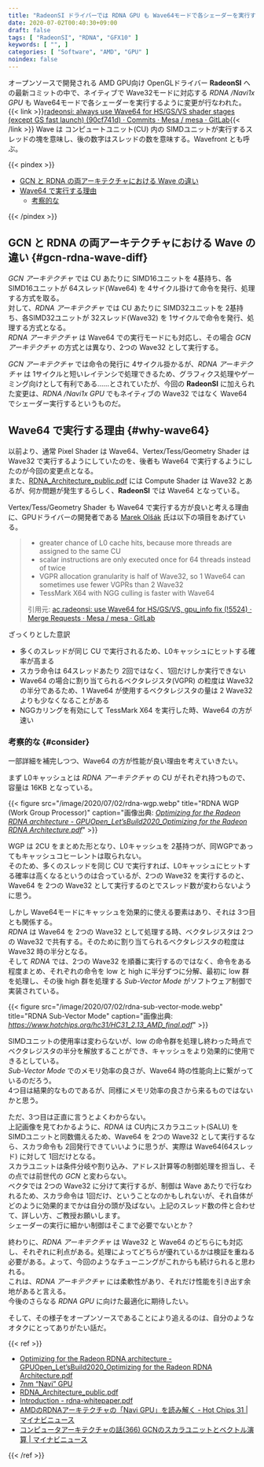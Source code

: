 ```yaml
---
title: "RadeonSI ドライバーでは RDNA GPU も Wave64モードで各シェーダーを実行するように"
date: 2020-07-02T00:40:30+09:00
draft: false
tags: [ "RadeonSI", "RDNA", "GFX10" ]
keywords: [ "", ]
categories: [ "Software", "AMD", "GPU" ]
noindex: false
---
```


オープンソースで開発される AMD GPU向け OpenGLドライバー **RadeonSI** への最新コミットの中で、ネイティブで Wave32モードに対応する *RDNA /Navi1x GPU* も Wave64モードで各シェーダーを実行するように変更が行なわれた。  
{{< link >}}[radeonsi: always use Wave64 for HS/GS/VS shader stages (except GS fast launch) (90cf741d) · Commits · Mesa / mesa · GitLab](https://gitlab.freedesktop.org/mesa/mesa/-/commit/90cf741d316d231bdc8a67dce8ef1c84a80eeec8){{< /link >}}
Wave は コンピュートユニット(CU) 内の SIMDユニットが実行するスレッドの塊を意味し、後の数字はスレッドの数を意味する。Wavefront とも呼ぶ。  

{{< pindex >}}

 * [GCN と RDNA の両アーキテクチャにおける Wave の違い](#gcn-rdna-wave-diff)
 * [Wave64 で実行する理由](#why-wave64)
   * [考察的な](#consider)

{{< /pindex >}}

## GCN と RDNA の両アーキテクチャにおける Wave の違い {#gcn-rdna-wave-diff}
*GCN アーキテクチャ* では CU あたりに SIMD16ユニットを 4基持ち、各SIMD16ユニットが 64スレッド(Wave64) を 4サイクル掛けて命令を発行、処理する方式を取る。  
対して、*RDNA アーキテクチャ* では CU あたりに SIMD32ユニットを 2基持ち、各SIMD32ユニットが 32スレッド(Wave32) を 1サイクルで命令を発行、処理する方式となる。  
*RDNA アーキテクチャ* は Wave64 での実行モードにも対応し、その場合 *GCN アーキテクチャ* の方式とは異なり、2つの Wave32 として実行する。  

*GCN アーキテクチャ* では命令の発行に 4サイクル掛かるが、*RDNA アーキテクチャ* は 1サイクルと短いレイテンシで処理できるため、グラフィクス処理やゲーミング向けとして有利である……とされていたが、今回の **RadeonSI** に加えられた変更は、*RDNA /Navi1x GPU* でもネイティブの Wave32 ではなく Wave64 でシェーダー実行するというものだ。  

## Wave64 で実行する理由 {#why-wave64}

以前より、通常 Pixel Shader は Wave64、Vertex/Tess/Geometry Shader は Wave32 で実行するようにしていたのを、後者も Wave64 で実行するようにしたのが今回の変更点となる。  
また、[RDNA_Architecture_public.pdf](https://gpuopen.com/wp-content/uploads/2019/08/RDNA_Architecture_public.pdf) には Compute Shader は Wave32 とあるが、何か問題が発生するらしく、**RadeonSI** では Wave64 となっている。  

Vertex/Tess/Geometry Shader も Wave64 で実行する方が良いと考える理由に、GPUドライバーの開発者である [Marek Olšák](https://gitlab.freedesktop.org/mareko) 氏は以下の項目をあげている。  

 > * greater chance of L0 cache hits, because more threads are assigned to the same CU  
 > * scalar instructions are only executed once for 64 threads instead of twice  
 > * VGPR allocation granularity is half of Wave32, so 1 Wave64 can sometimes use fewer VGPRs than 2 Wave32  
 > * TessMark X64 with NGG culling is faster with Wave64  
 >
 > 引用元: [ac,radeonsi: use Wave64 for HS/GS/VS, gpu_info fix (!5524) · Merge Requests · Mesa / mesa · GitLab](https://gitlab.freedesktop.org/mesa/mesa/-/merge_requests/5524)

ざっくりとした意訳

 * 多くのスレッドが同じ CU で実行されるため、L0キャッシュにヒットする確率が高まる
 * スカラ命令は 64スレッドあたり 2回ではなく、1回だけしか実行できない
 * Wave64 の場合に割り当てられるベクタレジスタ(VGPR) の粒度は Wave32 の半分であるため、1 Wave64 が使用するベクタレジスタの量は 2 Wave32 よりも少なくなることがある
 * NGGカリングを有効にして TessMark X64 を実行した時、Wave64 の方が速い

### 考察的な {#consider}
一部詳細を補完しつつ、Wave64 の方が性能が良い理由を考えていきたい。  

まず L0キャッシュとは *RDNA アーキテクチャ* の CU がそれぞれ持つもので、容量は 16KB となっている。  

{{< figure src="/image/2020/07/02/rdna-wgp.webp" title="RDNA WGP (Work Group Processor)" caption="画像出典: <cite>[Optimizing for the Radeon RDNA architecture - GPUOpen_Let’sBuild2020_Optimizing for the Radeon RDNA Architecture.pdf](http://gpuopen.com/wp-content/uploads/slides/GPUOpen_Let%E2%80%99sBuild2020_Optimizing%20for%20the%20Radeon%20RDNA%20Architecture.pdf)</cite>" >}}

WGP は 2CU をまとめた形となり、L0キャッシュを 2基持つが、同WGPであってもキャッシュコヒーレントは取られない。  
そのため、多くのスレッドを同じ CU で実行すれば、L0キャッシュにヒットする確率は高くなるというのは合っているが、2つの Wave32 を実行するのと、Wave64 を 2つの Wave32 として実行するのとでスレッド数が変わらないように思う。  

しかし Wave64モードにキャッシュを効果的に使える要素はあり、それは 3つ目とも関係する。  
*RDNA* は Wave64 を 2つの Wave32 として処理する時、ベクタレジスタは 2つの Wave32 で共有する。そのために割り当てられるベクタレジスタの粒度は Wave32 時の半分となる。  
そして *RDNA* では、2つの Wave32 を順番に実行するのではなく、命令をある程度まとめ、それぞれの命令を low と high に半分ずつに分解、最初に low 群を処理し、その後 high 群を処理する *Sub-Vector Mode* がソフトウェア制御で実装されている。  

{{< figure src="/image/2020/07/02/rdna-sub-vector-mode.webp" title="RDNA Sub-Vector Mode" caption="画像出典: <cite><https://www.hotchips.org/hc31/HC31_2.13_AMD_final.pdf></cite>" >}}

SIMDユニットの使用率は変わらないが、low の命令群を処理し終わった時点でベクタレジスタの半分を解放することができ、キャッシュをより効果的に使用できるとしている。  
*Sub-Vector Mode* でのメモリ効率の良さが、Wave64 時の性能向上に繋がっているのだろう。  
4つ目は結果的なものであるが、同様にメモリ効率の良さから来るものではないかと思う。  

ただ、3つ目は正直に言うとよくわからない。  
上記画像を見てわかるように、*RDNA* は CU内にスカラユニット(SALU) を SIMDユニットと同数備えるため、Wave64 を 2つの Wave32 として実行するなら、スカラ命令も 2回発行できていいように思うが、実際は Wave64(64スレッド) に対して 1回だけとなる。  
スカラユニットは条件分岐や割り込み、アドレス計算等の制御処理を担当し、その点では前世代の *GCN* と変わらない。  
ベクタでは 2つの Wave32 に分けて実行するが、制御は Wave あたりで行なわれるため、スカラ命令は 1回だけ、ということなのかもしれないが、それ自体がどのように効果的までかは自分の頭が及ばない。上記のスレッド数の件と合わせて、詳しい方、ご教授お願いします。  
シェーダーの実行に細かい制御はそこまで必要でないとか？  

終わりに、*RDNA アーキテクチャ* は Wave32 と Wave64 のどちらにも対応し、それぞれに利点がある。処理によってどちらが優れているかは検証を重ねる必要がある。よって、今回のようなチューニングがこれからも続けられると思われる。  
これは、*RDNA アーキテクチャ* には柔軟性があり、それだけ性能を引き出す余地があると言える。  
今後のさらなる *RDNA GPU* に向けた最適化に期待したい。  

そして、その様子をオープンソースであることにより追えるのは、自分のようなオタクにとってありがたい話だ。  

{{< ref >}}
 * [Optimizing for the Radeon RDNA architecture - GPUOpen_Let’sBuild2020_Optimizing for the Radeon RDNA Architecture.pdf](http://gpuopen.com/wp-content/uploads/slides/GPUOpen_Let%E2%80%99sBuild2020_Optimizing%20for%20the%20Radeon%20RDNA%20Architecture.pdf)
 * [7nm “Navi” GPU](https://www.hotchips.org/hc31/HC31_2.13_AMD_final.pdf)
 * [RDNA_Architecture_public.pdf](https://gpuopen.com/wp-content/uploads/2019/08/RDNA_Architecture_public.pdf)
 * [Introduction - rdna-whitepaper.pdf](https://www.amd.com/system/files/documents/rdna-whitepaper.pdf)
 * [AMDのRDNAアーキテクチャの「Navi GPU」を読み解く - Hot Chips 31 | マイナビニュース](https://news.mynavi.jp/article/20191023-912850/)
 * [コンピュータアーキテクチャの話(366) GCNのスカラユニットとベクトル演算 | マイナビニュース](https://news.mynavi.jp/article/architecture-366/)

{{< /ref >}}
